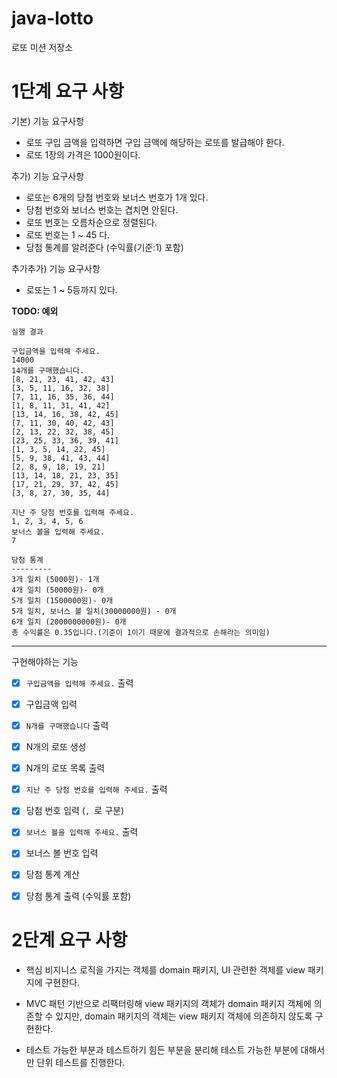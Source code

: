 # java-lotto

로또 미션 저장소

# 1단계 요구 사항
기본) 기능 요구사항
- 로또 구입 금액을 입력하면 구입 금액에 해당하는 로또를 발급해야 한다.
- 로또 1장의 가격은 1000원이다.

추가) 기능 요구사항
- 로또는 6개의 당첨 번호와 보너스 번호가 1개 있다.
- 당첨 번호와 보너스 번호는 겹치면 안된다.
- 로또 번호는 오름차순으로 정렬된다.
- 로또 번호는 1 ~ 45 다.
- 당첨 통계를 알려준다 (수익률(기준:1) 포함)

추가추가) 기능 요구사항
- 로또는 1 ~ 5등까지 있다.

**TODO: 예외**


`실행 결과`
```
구입금액을 입력해 주세요.
14000
14개를 구매했습니다.
[8, 21, 23, 41, 42, 43]
[3, 5, 11, 16, 32, 38]
[7, 11, 16, 35, 36, 44]
[1, 8, 11, 31, 41, 42]
[13, 14, 16, 38, 42, 45]
[7, 11, 30, 40, 42, 43]
[2, 13, 22, 32, 38, 45]
[23, 25, 33, 36, 39, 41]
[1, 3, 5, 14, 22, 45]
[5, 9, 38, 41, 43, 44]
[2, 8, 9, 18, 19, 21]
[13, 14, 18, 21, 23, 35]
[17, 21, 29, 37, 42, 45]
[3, 8, 27, 30, 35, 44]

지난 주 당첨 번호를 입력해 주세요.
1, 2, 3, 4, 5, 6
보너스 볼을 입력해 주세요.
7

당첨 통계
---------
3개 일치 (5000원)- 1개
4개 일치 (50000원)- 0개
5개 일치 (1500000원)- 0개
5개 일치, 보너스 볼 일치(30000000원) - 0개
6개 일치 (2000000000원)- 0개
총 수익률은 0.35입니다.(기준이 1이기 때문에 결과적으로 손해라는 의미임)
```

___

구현해야하는 기능

- [X] `구입금액을 입력해 주세요.` 출력 
- [X] 구입금액 입력 
- [X] `N개를 구매했습니다` 출력 
- [X] N개의 로또 생성 
- [X] N개의 로또 목록 출력 
- [X] `지난 주 당첨 번호를 입력해 주세요.` 출력 
- [X] 당첨 번호 입력 (`, `로 구분) 
- [X] `보너스 볼을 입력해 주세요.` 출력 
- [X] 보너스 볼 번호 입력 
- [X] 당첨 통계 계산 
- [X] 당첨 통계 출력 (수익률 포함) 


# 2단계 요구 사항

* 핵심 비지니스 로직을 가지는 객체를 domain 패키지, UI 관련한 객체를 view 패키지에 구현한다.


* MVC 패턴 기반으로 리팩터링해 view 패키지의 객체가 domain 패키지 객체에 의존할 수 있지만, domain 패키지의 객체는 view 패키지 객체에 의존하지 않도록 구현한다.


* 테스트 가능한 부분과 테스트하기 힘든 부분을 분리해 테스트 가능한 부분에 대해서만 단위 테스트를 진행한다.
